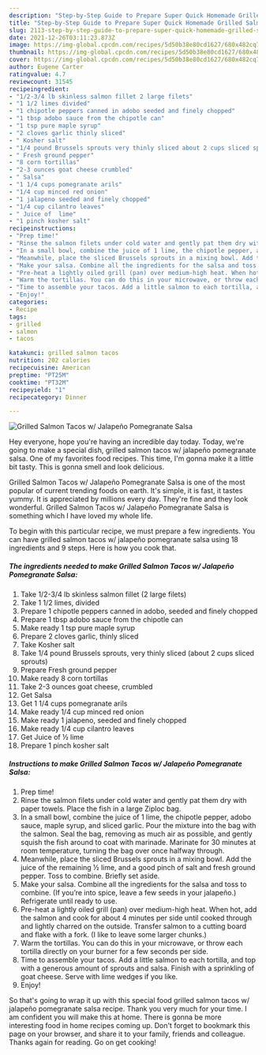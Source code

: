 ```yaml
---
description: "Step-by-Step Guide to Prepare Super Quick Homemade Grilled Salmon Tacos w/ Jalapeño Pomegranate Salsa"
title: "Step-by-Step Guide to Prepare Super Quick Homemade Grilled Salmon Tacos w/ Jalapeño Pomegranate Salsa"
slug: 2113-step-by-step-guide-to-prepare-super-quick-homemade-grilled-salmon-tacos-w-jalapeno-pomegranate-salsa
date: 2021-12-26T03:11:23.873Z
image: https://img-global.cpcdn.com/recipes/5d50b38e80cd1627/680x482cq70/grilled-salmon-tacos-w-jalapeno-pomegranate-salsa-recipe-main-photo.jpg
thumbnail: https://img-global.cpcdn.com/recipes/5d50b38e80cd1627/680x482cq70/grilled-salmon-tacos-w-jalapeno-pomegranate-salsa-recipe-main-photo.jpg
cover: https://img-global.cpcdn.com/recipes/5d50b38e80cd1627/680x482cq70/grilled-salmon-tacos-w-jalapeno-pomegranate-salsa-recipe-main-photo.jpg
author: Eugene Carter
ratingvalue: 4.7
reviewcount: 31545
recipeingredient:
- "1/2-3/4 lb skinless salmon fillet 2 large filets"
- "1 1/2 limes divided"
- "1 chipotle peppers canned in adobo seeded and finely chopped"
- "1 tbsp adobo sauce from the chipotle can"
- "1 tsp pure maple syrup"
- "2 cloves garlic thinly sliced"
- " Kosher salt"
- "1/4 pound Brussels sprouts very thinly sliced about 2 cups sliced sprouts"
- " Fresh ground pepper"
- "8 corn tortillas"
- "2-3 ounces goat cheese crumbled"
- " Salsa"
- "1 1/4 cups pomegranate arils"
- "1/4 cup minced red onion"
- "1 jalapeno seeded and finely chopped"
- "1/4 cup cilantro leaves"
- " Juice of  lime"
- "1 pinch kosher salt"
recipeinstructions:
- "Prep time!"
- "Rinse the salmon filets under cold water and gently pat them dry with paper towels. Place the fish in a large Ziploc bag."
- "In a small bowl, combine the juice of 1 lime, the chipotle pepper, adobo sauce, maple syrup, and sliced garlic. Pour the mixture into the bag with the salmon. Seal the bag, removing as much air as possible, and gently squish the fish around to coat with marinade. Marinate for 30 minutes at room temperature, turning the bag over once halfway through."
- "Meanwhile, place the sliced Brussels sprouts in a mixing bowl. Add the juice of the remaining ½ lime, and a good pinch of salt and fresh ground pepper. Toss to combine. Briefly set aside."
- "Make your salsa. Combine all the ingredients for the salsa and toss to combine. (If you’re into spice, leave a few seeds in your jalapeño.) Refrigerate until ready to use."
- "Pre-heat a lightly oiled grill (pan) over medium-high heat. When hot, add the salmon and cook for about 4 minutes per side until cooked through and lightly charred on the outside. Transfer salmon to a cutting board and flake with a fork. (I like to leave some larger chunks.)"
- "Warm the tortillas. You can do this in your microwave, or throw each tortilla directly on your burner for a few seconds per side."
- "Time to assemble your tacos. Add a little salmon to each tortilla, and top with a generous amount of sprouts and salsa. Finish with a sprinkling of goat cheese. Serve with lime wedges if you like."
- "Enjoy!"
categories:
- Recipe
tags:
- grilled
- salmon
- tacos

katakunci: grilled salmon tacos 
nutrition: 202 calories
recipecuisine: American
preptime: "PT25M"
cooktime: "PT32M"
recipeyield: "1"
recipecategory: Dinner

---
```



![Grilled Salmon Tacos w/ Jalapeño Pomegranate Salsa](https://img-global.cpcdn.com/recipes/5d50b38e80cd1627/680x482cq70/grilled-salmon-tacos-w-jalapeno-pomegranate-salsa-recipe-main-photo.jpg)

Hey everyone, hope you're having an incredible day today. Today, we're going to make a special dish, grilled salmon tacos w/ jalapeño pomegranate salsa. One of my favorites food recipes. This time, I'm gonna make it a little bit tasty. This is gonna smell and look delicious.

Grilled Salmon Tacos w/ Jalapeño Pomegranate Salsa is one of the most popular of current trending foods on earth. It's simple, it is fast, it tastes yummy. It is appreciated by millions every day. They're fine and they look wonderful. Grilled Salmon Tacos w/ Jalapeño Pomegranate Salsa is something which I have loved my whole life.




To begin with this particular recipe, we must prepare a few ingredients. You can have grilled salmon tacos w/ jalapeño pomegranate salsa using 18 ingredients and 9 steps. Here is how you cook that.

<!--inarticleads1-->

##### The ingredients needed to make Grilled Salmon Tacos w/ Jalapeño Pomegranate Salsa:

1. Take 1/2-3/4 lb skinless salmon fillet (2 large filets)
1. Take 1 1/2 limes, divided
1. Prepare 1 chipotle peppers canned in adobo, seeded and finely chopped
1. Prepare 1 tbsp adobo sauce from the chipotle can
1. Make ready 1 tsp pure maple syrup
1. Prepare 2 cloves garlic, thinly sliced
1. Take  Kosher salt
1. Take 1/4 pound Brussels sprouts, very thinly sliced (about 2 cups sliced sprouts)
1. Prepare  Fresh ground pepper
1. Make ready 8 corn tortillas
1. Take 2-3 ounces goat cheese, crumbled
1. Get  Salsa
1. Get 1 1/4 cups pomegranate arils
1. Make ready 1/4 cup minced red onion
1. Make ready 1 jalapeno, seeded and finely chopped
1. Make ready 1/4 cup cilantro leaves
1. Get  Juice of ½ lime
1. Prepare 1 pinch kosher salt




<!--inarticleads2-->

##### Instructions to make Grilled Salmon Tacos w/ Jalapeño Pomegranate Salsa:

1. Prep time!
1. Rinse the salmon filets under cold water and gently pat them dry with paper towels. Place the fish in a large Ziploc bag.
1. In a small bowl, combine the juice of 1 lime, the chipotle pepper, adobo sauce, maple syrup, and sliced garlic. Pour the mixture into the bag with the salmon. Seal the bag, removing as much air as possible, and gently squish the fish around to coat with marinade. Marinate for 30 minutes at room temperature, turning the bag over once halfway through.
1. Meanwhile, place the sliced Brussels sprouts in a mixing bowl. Add the juice of the remaining ½ lime, and a good pinch of salt and fresh ground pepper. Toss to combine. Briefly set aside.
1. Make your salsa. Combine all the ingredients for the salsa and toss to combine. (If you’re into spice, leave a few seeds in your jalapeño.) Refrigerate until ready to use.
1. Pre-heat a lightly oiled grill (pan) over medium-high heat. When hot, add the salmon and cook for about 4 minutes per side until cooked through and lightly charred on the outside. Transfer salmon to a cutting board and flake with a fork. (I like to leave some larger chunks.)
1. Warm the tortillas. You can do this in your microwave, or throw each tortilla directly on your burner for a few seconds per side.
1. Time to assemble your tacos. Add a little salmon to each tortilla, and top with a generous amount of sprouts and salsa. Finish with a sprinkling of goat cheese. Serve with lime wedges if you like.
1. Enjoy!




So that's going to wrap it up with this special food grilled salmon tacos w/ jalapeño pomegranate salsa recipe. Thank you very much for your time. I am confident you will make this at home. There is gonna be more interesting food in home recipes coming up. Don't forget to bookmark this page on your browser, and share it to your family, friends and colleague. Thanks again for reading. Go on get cooking!
